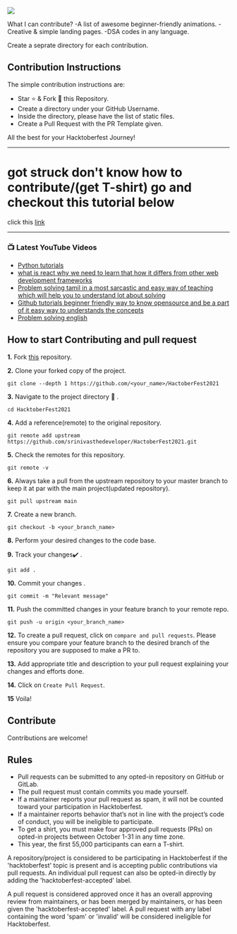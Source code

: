 ![](https://hacktoberfest.digitalocean.com/_nuxt/img/logo-hacktoberfest-full.f42e3b1.svg)

What I can contribute?
-A list of awesome beginner-friendly animations.
-Creative & simple landing pages.
-DSA codes in any language.

Create a seprate directory for each contribution.
## Contribution Instructions
The simple contribution instructions are:

- Star ⭐ & Fork 🍴 this Repository.
- Create a directory under your GitHub Username.
- Inside the directory, please have the list of static files.
- Create a Pull Request with the PR Template given.

All the best for your Hacktoberfest Journey!

---

# got struck don't know how to contribute/(get T-shirt) go and checkout this tutorial below

[<img align="left" alt="" src="https://i1.wp.com/techweez.com/wp-content/uploads/2018/05/minion.gif" />](https://www.youtube.com/playlist?list=PL8vm-YfyHoV7v6fXRz6NzOi62yFFlJY53)
click this [link](https://www.youtube.com/playlist?list=PL8vm-YfyHoV7v6fXRz6NzOi62yFFlJY53)

---

### 📺 Latest YouTube Videos


- [Python tutorials](https://www.youtube.com/watch?v=DCYZQuOld9A&list=PL8vm-YfyHoV65xoE-oU5ltcJXPoL102-V)
- [what is react why we need to learn that how it differs from other web development frameworks](https://www.youtube.com/watch?v=Hz3I25hmSok&list=PL8vm-YfyHoV40jcRASueLdFj4ZiI3y3LV)
- [Problem solving tamil in a most sarcastic and easy way of teaching which will help you to understand lot about solving](https://www.youtube.com/watch?v=bwW5ZcvnFKY&list=PL8vm-YfyHoV5d0LW4d5g5eQxid695kGNK)
- [Github tutorials beginner friendly way to know opensource and be a part of it easy way to understands the concepts](https://www.youtube.com/watch?v=y9hdQRLPzYA&list=PL8vm-YfyHoV7v6fXRz6NzOi62yFFlJY53)
- [Problem solving english](https://www.youtube.com/watch?v=3MjqBDQR4UA&list=PL8vm-YfyHoV7ByRQg5b5vL-Pob0VanTy9)



## How to start Contributing and pull request

**1.**  Fork [this](https://github.com/srinivasthedeveloper/HactoberFest2021.git) repository.

**2.**  Clone your forked copy of the project.

```
git clone --depth 1 https://github.com/<your_name>/HactoberFest2021
```

**3.** Navigate to the project directory :file_folder: .

```
cd HacktoberFest2021
```

**4.** Add a reference(remote) to the original repository.

```
git remote add upstream https://github.com/srinivasthedeveloper/HactoberFest2021.git
```

**5.** Check the remotes for this repository.
```
git remote -v
```

**6.** Always take a pull from the upstream repository to your master branch to keep it at par with the main project(updated repository).

```
git pull upstream main
```

**7.** Create a new branch.

```
git checkout -b <your_branch_name>
```

**8.** Perform your desired changes to the code base.


**9.** Track your changes:heavy_check_mark: .

```
git add . 
```

**10.** Commit your changes .

```
git commit -m "Relevant message"
```

**11.** Push the committed changes in your feature branch to your remote repo.
```
git push -u origin <your_branch_name>
```

**12.** To create a pull request, click on `compare and pull requests`. Please ensure you compare your feature branch to the desired branch of the repository you are supposed to make a PR to.


**13.** Add appropriate title and description to your pull request explaining your changes and efforts done.


**14.** Click on `Create Pull Request`.


**15** Voila!

## Contribute
Contributions are welcome! 

## Rules
- Pull requests can be submitted to any opted-in repository on GitHub or GitLab.
- The pull request must contain commits you made yourself.
- If a maintainer reports your pull request as spam, it will not be counted toward your participation in Hacktoberfest.
- If a maintainer reports behavior that’s not in line with the project’s code of conduct, you will be ineligible to participate.
- To get a shirt, you must make four approved pull requests (PRs) on opted-in projects between October 1-31 in any time zone.
- This year, the first 55,000 participants can earn a T-shirt.

A repository/project is considered to be participating in Hacktoberfest if the 'hacktoberfest' topic is present and is accepting public contributions via pull requests. An individual pull request can also be opted-in directly by adding the 'hacktoberfest-accepted' label.

A pull request is considered approved once it has an overall approving review from maintainers, or has been merged by maintainers, or has been given the 'hacktoberfest-accepted' label. A pull request with any label containing the word 'spam' or 'invalid' will be considered ineligible for Hacktoberfest.
